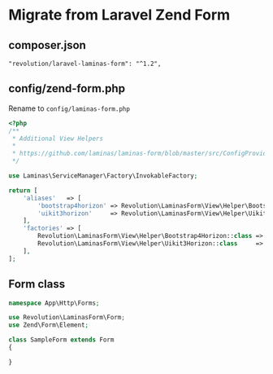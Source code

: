 # Migrate from Laravel Zend Form

## composer.json

```
"revolution/laravel-laminas-form": "^1.2",
```

## config/zend-form.php
Rename to `config/laminas-form.php`

```php
<?php
/**
 * Additional View Helpers
 *
 * https://github.com/laminas/laminas-form/blob/master/src/ConfigProvider.php
 */

use Laminas\ServiceManager\Factory\InvokableFactory;

return [
    'aliases'   => [
        'bootstrap4horizon' => Revolution\LaminasForm\View\Helper\Bootstrap4Horizon::class,
        'uikit3horizon'     => Revolution\LaminasForm\View\Helper\Uikit3Horizon::class,
    ],
    'factories' => [
        Revolution\LaminasForm\View\Helper\Bootstrap4Horizon::class => InvokableFactory::class,
        Revolution\LaminasForm\View\Helper\Uikit3Horizon::class     => InvokableFactory::class,
    ],
];

```
## Form class

```php
namespace App\Http\Forms;

use Revolution\LaminasForm\Form;
use Zend\Form\Element;

class SampleForm extends Form
{

}
```
